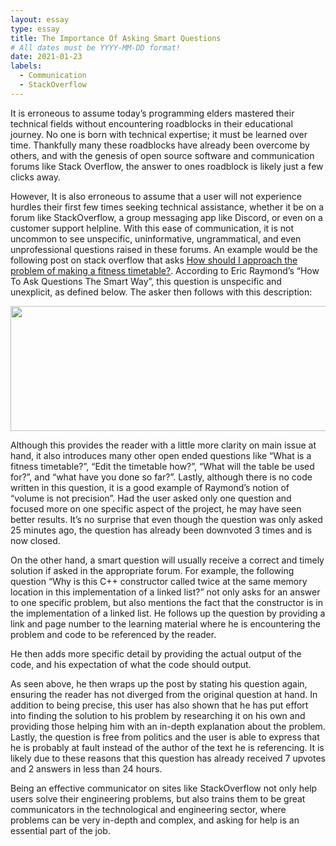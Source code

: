 ```yaml
---
layout: essay
type: essay
title: The Importance Of Asking Smart Questions
# All dates must be YYYY-MM-DD format!
date: 2021-01-23
labels:
  - Communication
  - StackOverflow
---
```

It is erroneous to assume today’s programming elders mastered their technical fields without encountering roadblocks in their educational journey. No one is born with technical expertise; it must be learned over time. Thankfully many these roadblocks have already been overcome by others, and with the genesis of open source software and communication forums like Stack Overflow, the answer to ones roadblock is likely just a few clicks away.

However, It is also erroneous to assume that a user will not experience hurdles their first few times seeking technical assistance, whether it be on a forum like StackOverflow,  a group messaging app like Discord, or even on a customer support helpline. With this ease of communication, it is not uncommon to see unspecific, uninformative, ungrammatical, and even unprofessional questions raised in these forums. An example would be the following post on stack overflow that asks [How should I approach the problem of making a fitness timetable?]( https://stackoverflow.com/questions/65865127/how-should-i-approach-the-problem-of-making-a-fitness-timetable). According to Eric Raymond’s “How To Ask Questions The Smart Way”, this question is unspecific and unexplicit, as defined below. The asker then follows with this description: 



<img width="900px" height="200px" src="https://github.com/greent3/greent3.github.io/blob/master/images/badCode1.png" />


Although this provides the reader with a little more clarity on main issue at hand, it also introduces many other open ended questions like “What is a fitness timetable?”, “Edit the timetable how?”, “What will the table be used for?”, and “what have you done so far?”. Lastly, although there is no code written in this question, it is a good example of Raymond’s notion of “volume is not precision”. Had the user asked only one question and focused more on one specific aspect of the project, he may have seen better results. It’s no surprise that even though the question was only asked 25 minutes ago, the question has already been downvoted 3 times and is now closed. 

On the other hand, a smart question will usually receive a correct and timely solution if asked in the appropriate forum. For example, the following question “Why is this C++ constructor called twice at the same memory location in this implementation of a linked list?” not only asks for an answer to one specific problem, but also mentions the fact that the constructor is in the implementation of a linked list.  He follows up the question by providing a link and page number to the learning material where he is encountering the problem and code to be referenced by the reader. 




He then adds more specific detail by providing the actual output of the code, and his expectation of what the code should output. 




As seen above, he then wraps up the post by stating his question again, ensuring the reader has not diverged from the original question at hand. In addition to being precise, this user has also shown that he has put effort into finding the solution to his problem by researching it on his own and providing those helping him with an in-depth explanation about the problem. Lastly, the question is free from politics and the user is able to express that he is probably at fault instead of the author of the text he is referencing. It is likely due to these reasons that this question has already received 7 upvotes and 2 answers in less than 24 hours. 

Being an effective communicator on sites like StackOverflow not only help users solve their engineering problems, but also trains them to be great communicators in the technological and engineering sector, where problems can be very in-depth and complex, and asking for help is an essential part of the job. 

